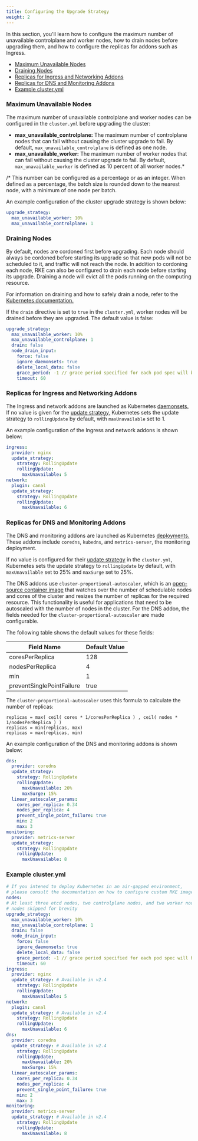 ```yaml
---
title: Configuring the Upgrade Strategy
weight: 2
---
```


In this section, you'll learn how to configure the maximum number of unavailable controlplane and worker nodes, how to drain nodes before upgrading them, and how to configure the replicas for addons such as Ingress.

- [Maximum Unavailable Nodes](#maximum-unavailable-nodes)
- [Draining Nodes](#draining-nodes)
- [Replicas for Ingress and Networking Addons](#replicas-for-ingress-and-networking-addons)
- [Replicas for DNS and Monitoring Addons](#replicas-for-dns-and-monitoring-addons)
- [Example cluster.yml](#example-cluster-yml)

### Maximum Unavailable Nodes

The maximum number of unavailable controlplane and worker nodes can be configured in the `cluster.yml` before upgrading the cluster:

- **max_unavailable_controlplane:** The maximum number of controlplane nodes that can fail without causing the cluster upgrade to fail. By default, `max_unavailable_controlplane` is defined as one node.
- **max_unavailable_worker:** The maximum number of worker nodes that can fail without causing the cluster upgrade to fail. By default, `max_unavailable_worker` is defined as 10 percent of all worker nodes.*

/*  This number can be configured as a percentage or as an integer. When defined as a percentage, the batch size is rounded down to the nearest node, with a minimum of one node per batch.

An example configuration of the cluster upgrade strategy is shown below:

```yaml
upgrade_strategy:
  max_unavailable_worker: 10%
  max_unavailable_controlplane: 1
```

### Draining Nodes

By default, nodes are cordoned first before upgrading. Each node should always be cordoned before starting its upgrade so that new pods will not be scheduled to it, and traffic will not reach the node. In addition to cordoning each node, RKE can also be configured to drain each node before starting its upgrade. Draining a node will evict all the pods running on the computing resource.

For information on draining and how to safely drain a node, refer to the [Kubernetes documentation.](https://kubernetes.io/docs/tasks/administer-cluster/safely-drain-node/)

If the `drain` directive is set to `true` in the `cluster.yml`, worker nodes will be drained before they are upgraded. The default value is false:

```yaml
upgrade_strategy:
  max_unavailable_worker: 10%
  max_unavailable_controlplane: 1
  drain: false
  node_drain_input:
    force: false
    ignore_daemonsets: true
    delete_local_data: false
    grace_period: -1 // grace period specified for each pod spec will be used
    timeout: 60
```

### Replicas for Ingress and Networking Addons

The Ingress and network addons are launched as Kubernetes [daemonsets.](https://kubernetes.io/docs/concepts/workloads/controllers/daemonset/) If no value is given for the [update strategy,](https://kubernetes.io/docs/concepts/workloads/controllers/deployment/#strategy) Kubernetes sets the update strategy to `rollingUpdate` by default, with `maxUnavailable` set to 1.

An example configuration of the Ingress and network addons is shown below:

```yaml
ingress:
  provider: nginx
  update_strategy: 
    strategy: RollingUpdate
    rollingUpdate:
      maxUnavailable: 5
network:
  plugin: canal
  update_strategy: 
    strategy: RollingUpdate
    rollingUpdate:
      maxUnavailable: 6
```

### Replicas for DNS and Monitoring Addons

The DNS and monitoring addons are launched as Kubernetes [deployments.](https://kubernetes.io/docs/concepts/workloads/controllers/deployment/) These addons include `coredns`, `kubedns`, and `metrics-server`, the monitoring deployment.

If no value is configured for their [update strategy](https://kubernetes.io/docs/concepts/workloads/controllers/deployment/#strategy) in the `cluster.yml`, Kubernetes sets the update strategy to `rollingUpdate` by default, with `maxUnavailable` set to 25% and `maxSurge` set to 25%.

The DNS addons use `cluster-proportional-autoscaler`, which is an [open-source container image](https://github.com/kubernetes-incubator/cluster-proportional-autoscaler) that watches over the number of schedulable nodes and cores of the cluster and resizes the number of replicas for the required resource. This functionality is useful for applications that need to be autoscaled with the number of nodes in the cluster. For the DNS addon, the fields needed for the `cluster-proportional-autoscaler` are made configurable.

The following table shows the default values for these fields:

Field Name | Default Value
-----------|--------------
coresPerReplica | 128
nodesPerReplica | 4
min | 1
preventSinglePointFailure | true

The `cluster-proportional-autoscaler` uses this formula to calculate the number of replicas:

```plain
replicas = max( ceil( cores * 1/coresPerReplica ) , ceil( nodes * 1/nodesPerReplica ) )
replicas = min(replicas, max)
replicas = max(replicas, min)
```

An example configuration of the DNS and monitoring addons is shown below:

```yaml
dns:
  provider: coredns
  update_strategy: 
    strategy: RollingUpdate
    rollingUpdate:
      maxUnavailable: 20%
      maxSurge: 15%
  linear_autoscaler_params:
    cores_per_replica: 0.34
    nodes_per_replica: 4
    prevent_single_point_failure: true
    min: 2 
    max: 3
monitoring:
  provider: metrics-server
  update_strategy: 
    strategy: RollingUpdate
    rollingUpdate:
      maxUnavailable: 8
```

### Example cluster.yml

```yaml
# If you intened to deploy Kubernetes in an air-gapped environment,
# please consult the documentation on how to configure custom RKE images.
nodes:
# At least three etcd nodes, two controlplane nodes, and two worker nodes,
# nodes skipped for brevity
upgrade_strategy:
  max_unavailable_worker: 10%
  max_unavailable_controlplane: 1
  drain: false
  node_drain_input:
    force: false
    ignore_daemonsets: true
    delete_local_data: false
    grace_period: -1 // grace period specified for each pod spec will be used
    timeout: 60
ingress:
  provider: nginx
  update_strategy: # Available in v2.4
    strategy: RollingUpdate
    rollingUpdate:
      maxUnavailable: 5
network:
  plugin: canal
  update_strategy: # Available in v2.4
    strategy: RollingUpdate
    rollingUpdate:
      maxUnavailable: 6
dns:
  provider: coredns
  update_strategy: # Available in v2.4
    strategy: RollingUpdate
    rollingUpdate:
      maxUnavailable: 20%
      maxSurge: 15%
  linear_autoscaler_params:
    cores_per_replica: 0.34
    nodes_per_replica: 4
    prevent_single_point_failure: true
    min: 2 
    max: 3
monitoring:
  provider: metrics-server
  update_strategy: # Available in v2.4
    strategy: RollingUpdate
    rollingUpdate:
      maxUnavailable: 8
```
